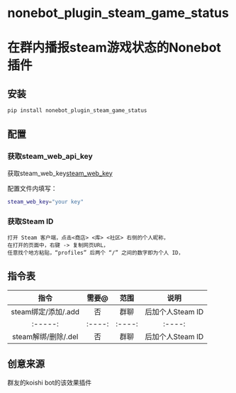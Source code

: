 # nonebot_plugin_steam_game_status
在群内播报steam游戏状态的Nonebot插件
==========

## 安装

```bash
pip install nonebot_plugin_steam_game_status
```

## 配置
### 获取steam_web_api_key

获取steam_web_key[steam_web_key](https://steamcommunity.com/dev/apikey)

配置文件内填写：
```bash
steam_web_key="your key"
```
### 获取Steam ID

    打开 Steam 客户端，点击<商店> <库> <社区> 右侧的个人昵称，
    在打开的页面中，右键 -> 复制网页URL，
    任意找个地方粘贴，“profiles” 后两个 “/” 之间的数字即为个人 ID，

## 指令表

| 指令 | 需要@ | 范围 | 说明 |
|:-----:|:----:|:----:|:----:|
| steam绑定/添加/.add | 否 | 群聊 | 后加个人Steam ID |    
|:-----:|:----:|:----:|:----:|
| steam解绑/删除/.del | 否 | 群聊 | 后加个人Steam ID |   

## 创意来源

群友的koishi bot的该效果插件